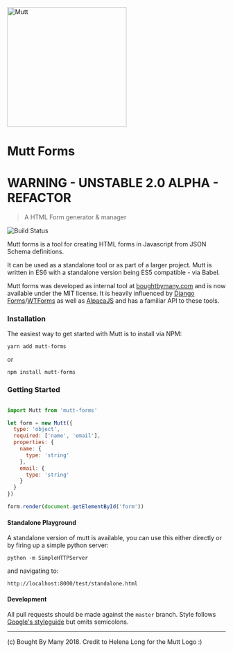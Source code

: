 <img src="https://raw.githubusercontent.com/boughtbymany/mutt-forms/master/docs/mutt.svg?sanitize=true" alt="Mutt" width="275">

# Mutt Forms

# WARNING - UNSTABLE 2.0 ALPHA - REFACTOR

> A HTML Form generator & manager

![Build Status](https://travis-ci.org/boughtbymany/mutt-forms.svg?branch=master)

Mutt forms is a tool for creating HTML forms in Javascript
from JSON Schema definitions.

It can be used as a standalone tool or as part of a larger
project. Mutt is written in ES6 with a standalone version
being ES5 compatible - via Babel.

Mutt forms was developed as internal tool at [boughtbymany.com](https://boughtbymany.com) and is now available under the MIT license. It is heavily influenced by [Django Forms](https://docs.djangoproject.com/en/1.10/topics/forms/)/[WTForms](http://wtforms.readthedocs.io/en/latest/) as well as [AlpacaJS](http://www.alpacajs.org/) and has a familiar API to these tools.


### Installation

The easiest way to get started with Mutt is to install via NPM:

`yarn add mutt-forms`

or

`npm install mutt-forms`


### Getting Started

```javascript

import Mutt from 'mutt-forms'

let form = new Mutt({
  type: 'object',
  required: ['name', 'email'],
  properties: {
    name: {
	  type: 'string'
	},
	email: {
	  type: 'string'
	}
  }
})

form.render(document.getElementById('form'))
```

#### Standalone Playground

A standalone version of mutt is available, you can use this either
directly or by firing up a simple python server:

`python -m SimpleHTTPServer`

and navigating to:

`http://localhost:8000/test/standalone.html`


#### Development

All pull requests should be made against the `master` branch.
Style follows [Google's styleguide](https://google.github.io/styleguide/jsguide.html)
but omits semicolons.

---

(c) Bought By Many 2018. Credit to Helena Long for the Mutt Logo :)
